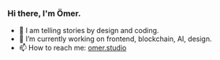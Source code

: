 ### Hi there, I'm Ömer.

- 🎨 I am telling stories by design and coding.
- 🔭 I’m currently working on frontend, blockchain, AI, design.
- 📫 How to reach me: [omer.studio](https://omer.studio)
